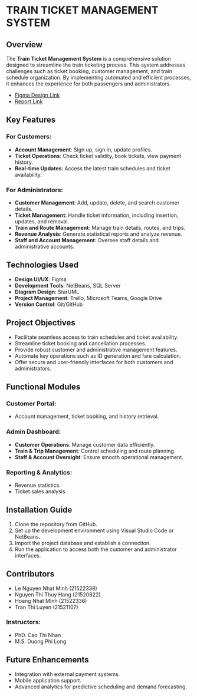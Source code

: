 # TRAIN TICKET MANAGEMENT SYSTEM

## Overview
The **Train Ticket Management System** is a comprehensive solution designed to streamline the train ticketing process. This system addresses challenges such as ticket booking, customer management, and train schedule organization. By implementing automated and efficient processes, it enhances the experience for both passengers and administrators.

- [Figma Design Link](https://www.figma.com/proto/nvHgnbiySh2ImqZhKRlRtw/BM-Train-ticket?node-id=1-515&p=f&t=i0mQniVCHe7mv3bw-1&scaling=contain&content-scaling=fixed&page-id=0%3A1&starting-point-node-id=1%3A515&show-proto-sidebar=1)
- [Report Link](https://drive.google.com/file/d/1R3XdZ40EFumNQLr6Yf-0mzrJgWzvrc66/view?usp=sharing)

## Key Features

### For Customers:
- **Account Management**: Sign up, sign in, update profiles.
- **Ticket Operations**: Check ticket validity, book tickets, view payment history.
- **Real-time Updates**: Access the latest train schedules and ticket availability.

### For Administrators:
- **Customer Management**: Add, update, delete, and search customer details.
- **Ticket Management**: Handle ticket information, including insertion, updates, and removal.
- **Train and Route Management**: Manage train details, routes, and trips.
- **Revenue Analysis**: Generate statistical reports and analyze revenue.
- **Staff and Account Management**: Oversee staff details and administrative accounts.

## Technologies Used
- **Design UI/UX**: Figma
- **Development Tools**: NetBeans, SQL Server
- **Diagram Design**: StarUML
- **Project Management**: Trello, Microsoft Teams, Google Drive
- **Version Control**: Git/GitHub

## Project Objectives
- Facilitate seamless access to train schedules and ticket availability.
- Streamline ticket booking and cancellation processes.
- Provide robust customer and administrative management features.
- Automate key operations such as ID generation and fare calculation.
- Offer secure and user-friendly interfaces for both customers and administrators.

## Functional Modules

### Customer Portal:
- Account management, ticket booking, and history retrieval.

### Admin Dashboard:
- **Customer Operations**: Manage customer data efficiently.
- **Train & Trip Management**: Control scheduling and route planning.
- **Staff & Account Oversight**: Ensure smooth operational management.

### Reporting & Analytics:
- Revenue statistics.
- Ticket sales analysis.

## Installation Guide
1. Clone the repository from GitHub.
2. Set up the development environment using Visual Studio Code or NetBeans.
3. Import the project database and establish a connection.
4. Run the application to access both the customer and administrator interfaces.

## Contributors
- Le Nguyen Nhat Minh (21522338)
- Nguyen Thi Thuy Hang (21520822)
- Hoang Nhat Minh (21522336)
- Tran Thi Luyen (21521107)

### Instructors:
- PhD. Cao Thi Nhan
- M.S. Duong Phi Long

## Future Enhancements
- Integration with external payment systems.
- Mobile application support.
- Advanced analytics for predictive scheduling and demand forecasting.
